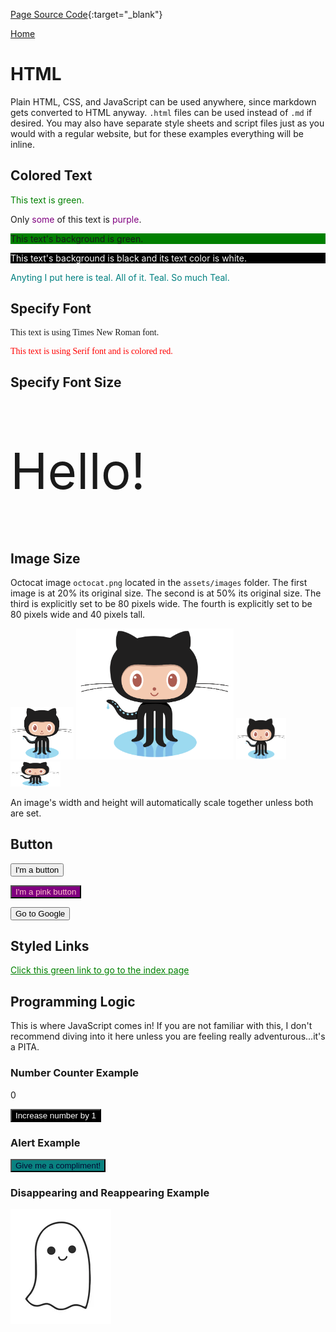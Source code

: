 [Page Source Code](https://github.com/CSC109/MarkdownWebsite/blob/master/html.md){:target="_blank"}

[Home](./)

# HTML

Plain HTML, CSS, and JavaScript can be used anywhere, since markdown gets converted to HTML anyway. `.html` files can be used instead of `.md` if desired. You may also have separate style sheets and script files just as you would with a regular website, but for these examples everything will be inline. 

## Colored Text
<p style="color:green;">This text is green.</p>

Only <span style="color:purple;">some</span> of this text is <span style="color:purple;">purple</span>.

<p style="background:green;">This text's background is green.</p>

<p style="background:black;color:white;">This text's background is black and its text color is white.</p>

<p style="color:teal;">
Anyting I put here is teal.
All of it.
Teal.
So much Teal.
</p>

## Specify Font

<p style="font-family:times new roman;">This text is using Times New Roman font.</p>

<p style="font-family:serif;color:red">This text is using Serif font and is colored red.</p>

## Specify Font Size

<p style="font-size:80px;">Hello!</p>

## Image Size

Octocat image `octocat.png` located in the `assets/images` folder.
The first image is at 20% its original size.
The second is at 50% its original size.
The third is explicitly set to be 80 pixels wide.
The fourth is explicitly set to be 80 pixels wide and 40 pixels tall.

<img src="./assets/images/octocat.png" alt="Octocat" width="20%">

<img src="./assets/images/octocat.png" alt="Octocat" width="50%">

<img src="./assets/images/octocat.png" alt="Octocat" width="80px">

<img src="./assets/images/octocat.png" alt="Octocat" width="80px" height="40px">

An image's width and height will automatically scale together unless both are set.

## Button

<button>I'm a button</button>

<button style="color:pink;background:purple" >I'm a pink button</button>

<button onclick="location.href='https://google.com';">Go to Google</button>

## Styled Links

<a href="./" style="color:green;">Click this green link to go to the index page</a>

## Programming Logic

This is where JavaScript comes in! If you are not familiar with this, I don't recommend diving into it here unless you are feeling really adventurous...it's a PITA.

### Number Counter Example

<p id="increasing-number">0</p>
<button onclick="increaseByOne()" style="color:white;background:black">Increase number by 1</button>

<script>
function increaseByOne() {
    const increasingNumberTag = document.getElementById("increasing-number");
    const number = parseInt(increasingNumberTag.innerHTML, 10);
    increasingNumberTag.innerHTML = number + 1;
}
</script>

### Alert Example

<button onclick="createAlert()" style="color:rgb(2, 10, 50);background:rgb(10, 130, 128)">Give me a compliment!</button>

<script>
function createAlert() {
    alert("You are a great person!");
}
</script>

### Disappearing and Reappearing Example

<img id="ghost" style="visibility:visible;" src="./assets/images/ghost.png" alt="Ghost">
<script>
setInterval(toggleVisibility, 1000);
function toggleVisibility() {
    const imageTag = document.getElementById("ghost");
    imageTag.style.visibility  = imageTag.style.visibility === "visible"
        ? "hidden"
        : "visible";
}
</script>